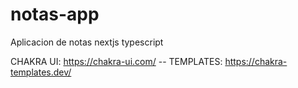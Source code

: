 # notas-app
Aplicacion de notas nextjs typescript
 
CHAKRA UI: https://chakra-ui.com/
  -- TEMPLATES: https://chakra-templates.dev/
